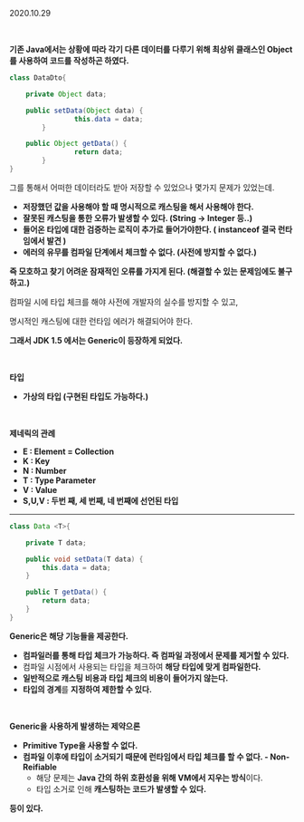 2020.10.29

<br/>

**기존 Java에서는 상황에 따라 각기 다른 데이터를 다루기 위해 최상위 클래스인 Object 를 사용하여 코드를 작성하곤 하였다.** 

```java
class DataDto{

    private Object data;

    public setData(Object data) {
				this.data = data;
		}

    public Object getData() {
				return data;
		}
}
```

그를 통해서 어떠한 데이터라도 받아 저장할 수 있었으나 몇가지 문제가 있었는데.

- **저장했던 값을 사용해야 할 때 명시적으로 캐스팅을 해서 사용해야 한다.**
- **잘못된 캐스팅을 통한 오류가 발생할 수 있다. (String → Integer 등..)**
- **들어온 타입에 대한 검증하는 로직이 추가로 들어가야한다. ( instanceof 결국 런타임에서 발견 )**
- **에러의 유무를 컴파일 단계에서 체크할 수 없다. (사전에 방지할 수 없다.)**

**즉 모호하고 찾기 어려운 잠재적인 오류를 가지게 된다. (해결할 수 있는 문제임에도 불구하고.)**

컴파일 시에 타입 체크를 해야 사전에 개발자의 실수를 방지할 수 있고, 

명시적인 캐스팅에 대한 런타임 에러가 해결되어야 한다.

**그래서 JDK 1.5 에서는 Generic이 등장하게 되었다.**

<br/>

**<T>  타입**

- **가상의 타입 (구현된 타입도 가능하다.)**

<br/>

**제네릭의 관례** 

- **E : Element = Collection**
- **K : Key**
- **N : Number**
- **T : Type Parameter**
- **V : Value**
- **S,U,V : 두번 째, 세 번째, 네 번째에 선언된 타입**

 ****

```java
class Data <T>{

    private T data;

    public void setData(T data) {
        this.data = data;
    }

    public T getData() {
        return data;
    }
}
```

**Generic은 해당 기능들을 제공한다.**

- **컴파일러를 통해 타입 체크가 가능하다. 즉 컴파일 과정에서 문제를 제거할 수 있다.**
- 컴파일 시점에서 사용되는 타입을 체크하여 **해당 타입에 맞게 컴파일한다.**
- **일반적으로 캐스팅 비용과 타입 체크의 비용이 들어가지 않는다.**
- **타입의 경계**를 **지정하여 제한할 수 있다.**

<br/>

**Generic을 사용하게 발생하는 제약으론**

- **Primitive Type을 사용할 수 없다.**
- **컴파일 이후에 타입이 소거되기 때문에 런타임에서 타입 체크를 할 수 없다. - Non-Reifiable**
    - 해당 문제는 **Java 간의 하위 호환성을 위해 VM에서 지우는 방식**이다.
    - 타입 소거로 인해 **캐스팅하는 코드가 발생할 수 있다.**

**등이 있다.**